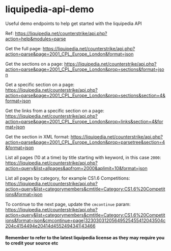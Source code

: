 # liquipedia-api-demo
Useful demo endpoints to help get started with the liquipedia API

Ref: https://liquipedia.net/counterstrike/api.php?action=help&modules=parse

Get the full page:
https://liquipedia.net/counterstrike/api.php?action=parse&page=2001_CPL_Europe_London&format=json

Get the sections on a page:
https://liquipedia.net/counterstrike/api.php?action=parse&page=2001_CPL_Europe_London&prop=sections&format=json

Get a specific section on a page:
https://liquipedia.net/counterstrike/api.php?action=parse&page=2001_CPL_Europe_London&prop=sections&section=4&format=json

Get the links from a specific section on a page:
https://liquipedia.net/counterstrike/api.php?action=parse&page=2001_CPL_Europe_London&prop=links&section=4&format=json

Get the section in XML format:
https://liquipedia.net/counterstrike/api.php?action=parse&page=2001_CPL_Europe_London&prop=parsetree&section=4&format=json

List all pages (10 at a time) by title starting with keyword, in this case `2000`:
https://liquipedia.net/counterstrike/api.php?action=query&list=allpages&apfrom=2000&aplimit=10&format=json

List all pages by category, for example CS1.6 Competitions:
https://liquipedia.net/counterstrike/api.php?action=query&list=categorymembers&cmtitle=Category:CS1.6%20Competitions&format=json

To continue to the next page, update the `cmcontinue` param:
https://liquipedia.net/counterstrike/api.php?action=query&list=categorymembers&cmtitle=Category:CS1.6%20Competitions&format=json&cmcontinue=page|32303031205649525455412043504c204c4154494e20414d4552494341|43466

#### Remember to refer to the latest liquipedia license as they may require you to credit your source etc
